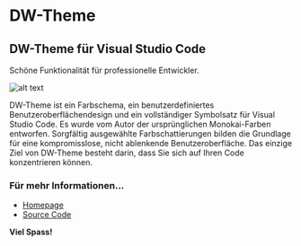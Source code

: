 # DW-Theme
## DW-Theme für Visual Studio Code
Schöne Funktionalität für professionelle Entwickler.

![alt text](https://is1-ssl.mzstatic.com/image/thumb/Purple113/v4/29/fa/eb/29faeb40-dc11-77b2-826a-fe09245c0f50/source/512x512bb.jpg)

DW-Theme ist ein Farbschema, ein benutzerdefiniertes Benutzeroberflächendesign und ein vollständiger Symbolsatz für Visual Studio Code. Es wurde vom Autor der ursprünglichen Monokai-Farben entworfen. Sorgfältig ausgewählte Farbschattierungen bilden die Grundlage für eine kompromisslose, nicht ablenkende Benutzeroberfläche. Das einzige Ziel von DW-Theme besteht darin, dass Sie sich auf Ihren Code konzentrieren können.

### Für mehr Informationen...
* [Homepage](https://wetter.dev)
* [Source Code](https://github.com/davidwetter/vsc-theme)

**Viel Spass!**
